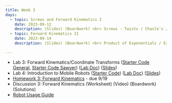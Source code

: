 ```yaml
---
title: Week 3 
days:
  - topic: Screws and Forward Kinematics I
    date: 2023-09-12
    description: (Slides) (Boardwork) <br> Screws - Twists / Chasle's / Jointspace + FK <br> Reading - MLS 3.2
  - topic: Forward Kinematics II
    date: 2023-09-14
    description: (Slides) (Boardwork) <br> Product of Exponentials / Examples <br> Reading - MLS 3.2

---
```


- Lab 3: Forward Kinematics/Coordinate Transforms ([Starter Code General](https://github.com/ucb-ee106/106a-fa23-labs-starter/tree/main/lab3), [Starter Code Sawyer](https://github.com/ucb-ee106/106a-fa23-labs-starter/tree/main/lab3_sawyer)) ([Lab Doc](./assets/labs/lab3.pdf)) ([Slides](./assets/labs/lab3_4_slides.pdf))
- Lab 4: Introduction to Mobile Robots ([Starter Code](https://github.com/ucb-ee106/106a-fa23-labs-starter/tree/main/lab4)) ([Lab Doc](./assets/labs/lab4.pdf)) ([Slides](./assets/labs/lab3_4_slides.pdf))
- [Homework 3: Forward Kinematics](./assets/homework/hw3_fk.pdf) - due 9/19
- Discussion 3: Forward Kinematics (Worksheet) (Video) (Boardwork) (Solutions)
- [Robot Usage Guide](./assets/labs/robot_usage_guide_fa23.pdf)

<a id="Week4"></a>